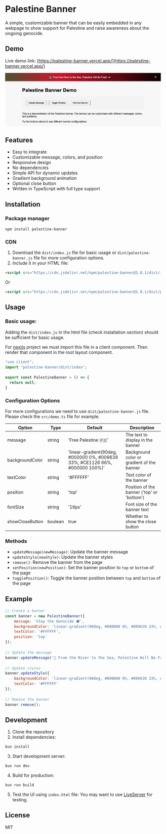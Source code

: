 # Palestine Banner

A simple, customizable banner that can be easily embedded in any webpage to show support for Palestine and raise awareness about the ongoing genocide.

## Demo

Live demo link: [https://palestine-banner.vercel.app/](https://palestine-banner.vercel.app/)

![Project screenshot](docs/demo.png)

## Features

- Easy to integrate
- Customizable message, colors, and position
- Responsive design
- No dependencies
- Simple API for dynamic updates
- Gradient background animation
- Optional close button
- Written in TypeScript with full type support

## Installation

### Package manager

```bash
npm install palestine-banner
```

### CDN

1. Download the `dist/index.js` file for basic usage or `dist/palestine-banner.js` file for more configuration options.
2. Include it in your HTML file:

```html
<script src="https://cdn.jsdelivr.net/npm/palestine-banner@1.0.1/dist/index.min.js"></script>
```

Or

```html
<script src="https://cdn.jsdelivr.net/npm/palestine-banner@1.0.1/dist/palestine-banner.js"></script>
```

## Usage

### Basic usage:

Adding the `dist/index.js` in the html file (check installation section) should be sufficient for basic usage.

For [nextjs](https://nextjs.org/) project we must import this file in a client component. Then render that component in the root layout component.

```typescript
"use client";
import "palestine-banner/dist/index";

export const PalestineBanner = () => {
  return null;
}
```


### Configuration Options

For more configurations we need to use `dist/palestine-banner.js` file.
Please check the `src/demo.ts` file for example.

| Option | Type | Default | Description |
|--------|------|---------|-------------|
| message | string | 'Free Palestine 🇵🇸' | The text to display in the banner |
| backgroundColor | string | 'linear-gradient(90deg, #000000 0%, #009639 33%, #CE1126 66%, #000000 100%)' | Background color or gradient of the banner |
| textColor | string | '#FFFFFF' | Text color of the banner |
| position | string | 'top' | Position of the banner ('top' or 'bottom') |
| fontSize | string | '16px' | Font size of the banner text |
| showCloseButton | boolean | true | Whether to show the close button |

### Methods

- `updateMessage(newMessage)`: Update the banner message
- `updateStyle(newStyle)`: Update the banner styles
- `remove()`: Remove the banner from the page
- `setPosition(newPosition)`: Set the banner position to `top` or `bottom` of the page
- `togglePosition()`: Toggle the banner position between `top` and `bottom` of the page

## Example

```javascript
// Create a banner
const banner = new PalestineBanner({
    message: 'Stop the Genocide 🕊️',
    backgroundColor: 'linear-gradient(90deg, #000000 0%, #009639 33%, #CE1126 66%, #000000 100%)',
    textColor: '#FFFFFF',
    position: 'top'
});

// Update the message
banner.updateMessage('🌊 From the River to the Sea, Palestine Will Be Free! 🇵🇸');

// Update styles
banner.updateStyle({
    backgroundColor: 'linear-gradient(90deg, #000000 0%, #009639 33%, #CE1126 66%, #000000 100%)',
    textColor: '#FFFFFF'
});

// Remove the banner
banner.remove();
```

## Development

1. Clone the repository
2. Install dependencies:
```bash
bun install
```
3. Start development server:
```bash
bun run dev
```
4. Build for production:
```bash
bun run build
```
5. Test the UI using `index.html` file:
You may want to use [LiveServer](https://marketplace.visualstudio.com/items?itemName=ritwickdey.LiveServer) for testing.

## License

MIT

